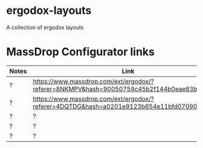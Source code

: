 # ergodox-layouts
A collection of ergodox layouts

# MassDrop Configurator links

Notes | Link | Credits
------|------|-----------
? | https://www.massdrop.com/ext/ergodox/?referer=8NKMPV&hash=90050759c45b2f144b0eae83ba1d5e94 | http://deskthority.net/squarefrog-u5352/
? | https://www.massdrop.com/ext/ergodox/?referer=4DQTDG&hash=a0201e9123b654e11bfd07090217f582 | http://deskthority.net/jdeblese-u4195/
? | ? | ?
? | ? | ?
? | ? | ?


